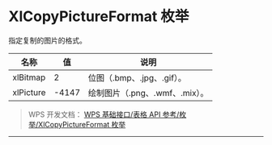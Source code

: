 # XlCopyPictureFormat 枚举

指定复制的图片的格式。

| 名称      | 值    | 说明                           |
|-----------|-------|--------------------------------|
| xlBitmap  | 2     | 位图（.bmp、.jpg、.gif）。     |
| xlPicture | -4147 | 绘制图片（.png、.wmf、.mix）。 |

> WPS 开发文档： [WPS 基础接口/表格 API 参考/枚举/XlCopyPictureFormat 枚举](https://qn.cache.wpscdn.cn/encs/doc/office_v19/topics/WPS%20%E5%9F%BA%E7%A1%80%E6%8E%A5%E5%8F%A3/%E8%A1%A8%E6%A0%BC%20API%20%E5%8F%82%E8%80%83/%E6%9E%9A%E4%B8%BE/XlCopyPictureFormat%20%E6%9E%9A%E4%B8%BE.html)

------------------------------------------------------------------------
